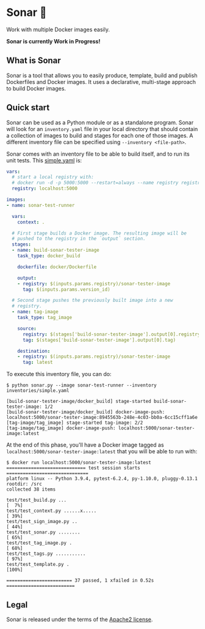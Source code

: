 # Sonar 🐳

Work with multiple Docker images easily.

**Sonar is currently Work in Progress!**

## What is Sonar

Sonar is a tool that allows you to easily produce, template, build and publish
Dockerfiles and Docker images. It uses a declarative, multi-stage approach to
build Docker images.

## Quick start

Sonar can be used as a Python module or as a standalone program. Sonar will look
for an `inventory.yaml` file in your local directory that should contain a
collection of images to build and stages for each one of those images. A
different inventory file can be specified using `--inventory <file-path>`.

Sonar comes with an inventory file to be able to build itself, and to run its
unit tests. This [simple.yaml](inventories/simple.yaml) is:

``` yaml
vars:
  # start a local registry with:
  # docker run -d -p 5000:5000 --restart=always --name registry registry:2
  registry: localhost:5000

images:
- name: sonar-test-runner

  vars:
    context: .

  # First stage builds a Docker image. The resulting image will be
  # pushed to the registry in the `output` section.
  stages:
  - name: build-sonar-tester-image
    task_type: docker_build

    dockerfile: docker/Dockerfile

    output:
    - registry: $(inputs.params.registry)/sonar-tester-image
      tag: $(inputs.params.version_id)

  # Second stage pushes the previously built image into a new
  # registry.
  - name: tag-image
    task_type: tag_image

    source:
      registry: $(stages['build-sonar-tester-image'].output[0].registry)
      tag: $(stages['build-sonar-tester-image'].output[0].tag)

    destination:
    - registry: $(inputs.params.registry)/sonar-tester-image
      tag: latest
```

To execute this inventory file, you can do:

```
$ python sonar.py --image sonar-test-runner --inventory inventories/simple.yaml

[build-sonar-tester-image/docker_build] stage-started build-sonar-tester-image: 1/2
[build-sonar-tester-image/docker_build] docker-image-push: localhost:5000/sonar-tester-image:8945563b-248e-4c03-bb0a-6cc15cff1a6e
[tag-image/tag_image] stage-started tag-image: 2/2
[tag-image/tag_image] docker-image-push: localhost:5000/sonar-tester-image:latest
```

At the end of this phase, you'll have a Docker image tagged as
`localhost:5000/sonar-tester-image:latest` that you will be able to run with:

```
$ docker run localhost:5000/sonar-tester-image:latest
============================= test session starts ==============================
platform linux -- Python 3.9.4, pytest-6.2.4, py-1.10.0, pluggy-0.13.1
rootdir: /src
collected 38 items

test/test_build.py ...                                                   [  7%]
test/test_context.py ......x.....                                        [ 39%]
test/test_sign_image.py ..                                               [ 44%]
test/test_sonar.py ........                                              [ 65%]
test/test_tag_image.py .                                                 [ 68%]
test/test_tags.py ...........                                            [ 97%]
test/test_template.py .                                                  [100%]

======================== 37 passed, 1 xfailed in 0.52s =========================
```


## Legal

Sonar is released under the terms of the [Apache2 license](./APACHE2).
